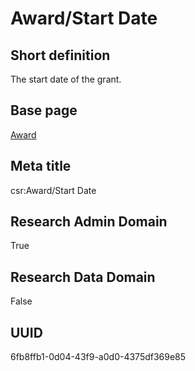 # Award/Start Date
## Short definition
The start date of the grant.
## Base page
[Award](../../Objects/Award.md)
## Meta title
csr:Award/Start Date
## Research Admin Domain
True
## Research Data Domain
False
## UUID
6fb8ffb1-0d04-43f9-a0d0-4375df369e85
